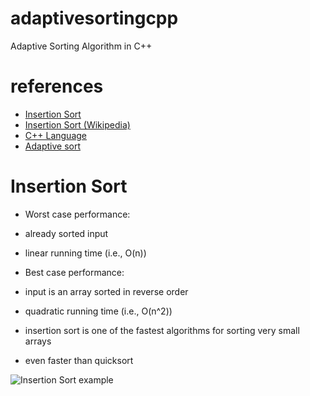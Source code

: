 # adaptivesortingcpp
Adaptive Sorting Algorithm in C++

# references
- [Insertion Sort](http://cforbeginners.com/insertionsort.html)
- [Insertion Sort (Wikipedia)](https://en.wikipedia.org/wiki/Insertion_sort)
- [C++ Language](http://www.cplusplus.com/doc/tutorial/)
- [Adaptive sort](https://en.wikipedia.org/wiki/Adaptive_sort)


# Insertion Sort

- Worst case performance: 
 - already sorted input
 - linear running time (i.e., O(n))
 
- Best case performance:
 - input is an array sorted in reverse order
 - quadratic running time (i.e., O(n^2))

- insertion sort is one of the fastest algorithms for sorting very small arrays
- even faster than quicksort

![Insertion Sort example](https://upload.wikimedia.org/wikipedia/commons/0/0f/Insertion-sort-example-300px.gif)

